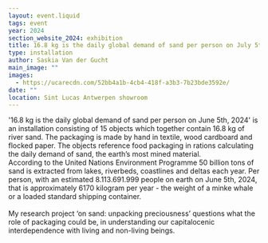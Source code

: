 ```yaml
---
layout: event.liquid
tags: event
year: 2024
section_website_2024: exhibition
title: 16.8 kg is the daily global demand of sand per person on July 5th, 2024
type: installation
author: Saskia Van der Gucht
main_image: ""
images:
  - https://ucarecdn.com/52bb4a1b-4cb4-418f-a3b3-7b23bde3592e/
date: ""
location: Sint Lucas Antwerpen showroom
---
```

'16.8 kg is the daily global demand of sand per person on June 5th, 2024' is an installation consisting of 15 objects which together contain 16.8 kg of river sand. The packaging is made by hand in textile, wood cardboard and flocked paper. The objects reference food packaging in rations calculating the daily demand of sand, the earth’s most mined material.\
According to the United Nations Environment Programme 50 billion tons of sand is extracted from lakes, riverbeds, coastlines and deltas each year. Per person, with an estimated 8.113.691.999 people on earth on June 5th, 2024, that is approximately 6170 kilogram per year - the weight of a minke whale or a loaded standard shipping container.\
\
My research project ‘on sand: unpacking preciousness’ questions what the role of packaging could be, in understanding our capitalocenic interdependence with living and non-living beings.
